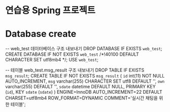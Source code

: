 # 연습용 Spring 프로젝트


# Database create

-- web_test 데이터베이스 구조 내보내기
DROP DATABASE IF EXISTS `web_test`;
CREATE DATABASE IF NOT EXISTS `web_test` /*!40100 DEFAULT CHARACTER SET utf8mb4 */;
USE `web_test`;

-- 테이블 web_test.msg_result 구조 내보내기
DROP TABLE IF EXISTS `msg_result`;
CREATE TABLE IF NOT EXISTS `msg_result` (
  `id` int(11) NOT NULL AUTO_INCREMENT,
  `msg` varchar(255) CHARACTER SET utf8 DEFAULT '',
  `own` varchar(255) DEFAULT '',
  `sdate` datetime DEFAULT NULL,
  PRIMARY KEY (`id`),
  KEY `sdate` (`sdate`)
) ENGINE=InnoDB AUTO_INCREMENT=22 DEFAULT CHARSET=utf8mb4 ROW_FORMAT=DYNAMIC COMMENT='실시간 채팅을 위한 테이블';

